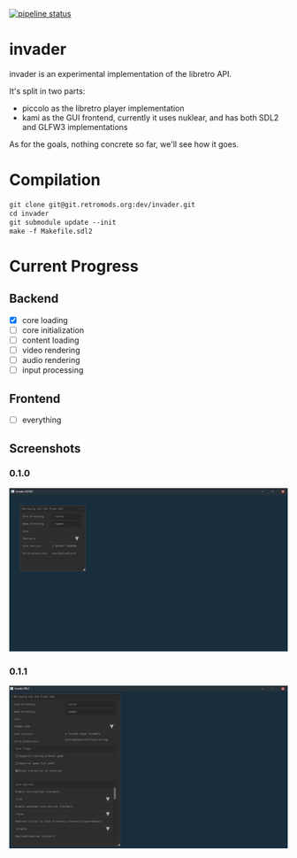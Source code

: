 [![pipeline status](https://git.retromods.org/dev/invader/badges/master/pipeline.svg)](https://git.retromods.org/dev/invader/commits/master)

# invader

invader is an experimental implementation of the libretro API.

It's split in two parts:
- piccolo as the libretro player implementation
- kami as the GUI frontend, currently it uses nuklear, and has both SDL2 and GLFW3 implementations

As for the goals, nothing concrete so far, we'll see how it goes.

# Compilation

```
git clone git@git.retromods.org:dev/invader.git
cd invader
git submodule update --init
make -f Makefile.sdl2
```
# Current Progress
## Backend
- [X] core loading
- [ ] core initialization
- [ ] content loading
- [ ] video rendering
- [ ] audio rendering
- [ ] input processing

## Frontend
- [ ] everything

## Screenshots

### 0.1.0
![img](docs/images/0.1.0.png)

### 0.1.1
![img](docs/images/0.1.1.png)
